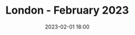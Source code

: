 ---
templateKey: 'event-page'
eventId: ebed2abe-aefb-4ad5-8c9c-edd8fb92332a
title: London - February 2023
sup: "Join us for the 1st Sitecore Technical User Group meetup of 2023, along with pizza and drinks.
Hosted at Avanade's London Office, there will be talks from experts from the Sitecore community as well as time to catch up with contacts and make new connections."
intro: "<p>**Join us for the 1st Sitecore Technical User Group meetup of 2023, along with pizza and drinks.**</p>

<p>Hosted at Avanade's London Office, there will be talks from experts from the Sitecore community as well as time to catch up with contacts and make new connections.</p>

<p>We will be following all government advice for hosting events to ensure that attendees are safe and comfortable.</p>

<p>Please sign in and RSVP at the bottom of this page, so we can keep track of numbers for food and drinks.</p>

<p>Looking forward to seeing you all there.</p>

<p>One more thing, if you're considering a new role then check out [open Avanade Sitecore careers](https://careers.avanade.com/jobsengb/SearchJobs/sitecore?3_56_3=19799).</p>"
date: 2023-02-01 18:00
dateConfirmed: true
showOnlineRsvp: false
sponsors: Avanade
venue:
  name: Avanade 
  address: 30 Cannon St, London EC4M 6XH
  position: 
  details: ""
agenda:
  - agenda-item:
    time: "18:00"
    value: Arrival and networking
  - talk:
    time: "TBC"
    who: "James Darrell - European Practice Lead (Sitecore) at Avanade"
    intro: "Lessons Learned and Experience Gained Implementing Content Hub at Scale"
    description: "TBC"    
  - talk:
    time: "TBC"
    who: "Sumith Damodaran - Sr. Product Manager, Experience Platform at Sitecore"
    intro: "Unwrapping the new Engagement Cloud JS SDK"
    description: "TBC"
  - agenda-item:
    time: "TBD"
    value: The rest of the talks are yet to be scheduled. Please contact us if you are interested in presenting.
  - agenda-item:
    time: "20:30"
    value: Close
meta:
  metaTitle: Sitecore User Group - London February 2023
  metaDescription: Join us for the 1st London Sitecore Technical User Group meetup of 2023
  metaKeywords: sitecore, user group, london, Avanade
---